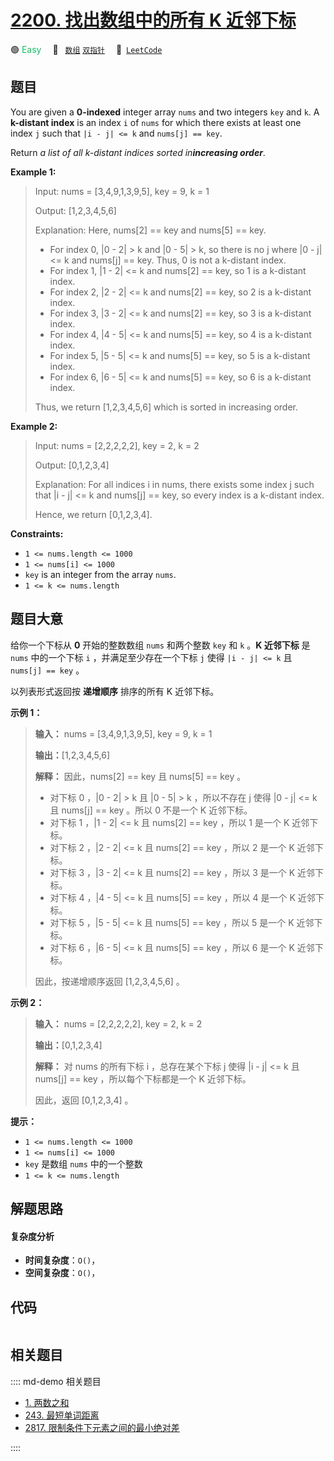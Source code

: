 # [2200. 找出数组中的所有 K 近邻下标](https://leetcode.com/problems/find-all-k-distant-indices-in-an-array)

🟢 <font color=#15bd66>Easy</font>&emsp; 🔖&ensp; [`数组`](/leetcode/outline/tag/array.md) [`双指针`](/leetcode/outline/tag/two-pointers.md)&emsp; 🔗&ensp;[`LeetCode`](https://leetcode.com/problems/find-all-k-distant-indices-in-an-array)


## 题目

You are given a **0-indexed** integer array `nums` and two integers `key` and
`k`. A **k-distant index** is an index `i` of `nums` for which there exists at
least one index `j` such that `|i - j| <= k` and `nums[j] == key`.

Return _a list of all k-distant indices sorted in**increasing order**_.



**Example 1:**

> Input: nums = [3,4,9,1,3,9,5], key = 9, k = 1
> 
> Output: [1,2,3,4,5,6]
> 
> Explanation: Here, nums[2] == key and nums[5] == key.
> - For index 0, |0 - 2| > k and |0 - 5| > k, so there is no j where |0 - j| <= k and nums[j] == key. Thus, 0 is not a k-distant index.
> - For index 1, |1 - 2| <= k and nums[2] == key, so 1 is a k-distant index.
> - For index 2, |2 - 2| <= k and nums[2] == key, so 2 is a k-distant index.
> - For index 3, |3 - 2| <= k and nums[2] == key, so 3 is a k-distant index.
> - For index 4, |4 - 5| <= k and nums[5] == key, so 4 is a k-distant index.
> - For index 5, |5 - 5| <= k and nums[5] == key, so 5 is a k-distant index.
> - For index 6, |6 - 5| <= k and nums[5] == key, so 6 is a k-distant index.
> 
> Thus, we return [1,2,3,4,5,6] which is sorted in increasing order. 

**Example 2:**

> Input: nums = [2,2,2,2,2], key = 2, k = 2
> 
> Output: [0,1,2,3,4]
> 
> Explanation: For all indices i in nums, there exists some index j such that |i - j| <= k and nums[j] == key, so every index is a k-distant index. 
> 
> Hence, we return [0,1,2,3,4].

**Constraints:**

  * `1 <= nums.length <= 1000`
  * `1 <= nums[i] <= 1000`
  * `key` is an integer from the array `nums`.
  * `1 <= k <= nums.length`


## 题目大意

给你一个下标从 **0** 开始的整数数组 `nums` 和两个整数 `key` 和 `k` 。**K 近邻下标** 是 `nums` 中的一个下标 `i`
，并满足至少存在一个下标 `j` 使得 `|i - j| <= k` 且 `nums[j] == key` 。

以列表形式返回按 **递增顺序** 排序的所有 K 近邻下标。



**示例 1：**

> 
> 
> 
> 
> 
> **输入：** nums = [3,4,9,1,3,9,5], key = 9, k = 1
> 
> **输出：**[1,2,3,4,5,6]
> 
> **解释：** 因此，nums[2] == key 且 nums[5] == key 。
> - 对下标 0 ，|0 - 2| > k 且 |0 - 5| > k ，所以不存在 j 使得 |0 - j| <= k 且 nums[j] == key 。所以 0 不是一个 K 近邻下标。
> - 对下标 1 ，|1 - 2| <= k 且 nums[2] == key ，所以 1 是一个 K 近邻下标。
> - 对下标 2 ，|2 - 2| <= k 且 nums[2] == key ，所以 2 是一个 K 近邻下标。
> - 对下标 3 ，|3 - 2| <= k 且 nums[2] == key ，所以 3 是一个 K 近邻下标。
> - 对下标 4 ，|4 - 5| <= k 且 nums[5] == key ，所以 4 是一个 K 近邻下标。
> - 对下标 5 ，|5 - 5| <= k 且 nums[5] == key ，所以 5 是一个 K 近邻下标。
> - 对下标 6 ，|6 - 5| <= k 且 nums[5] == key ，所以 6 是一个 K 近邻下标。
> 
> 因此，按递增顺序返回 [1,2,3,4,5,6] 。 
> 
> 

**示例 2：**

> 
> 
> 
> 
> 
> **输入：** nums = [2,2,2,2,2], key = 2, k = 2
> 
> **输出：**[0,1,2,3,4]
> 
> **解释：** 对 nums 的所有下标 i ，总存在某个下标 j 使得 |i - j| <= k 且 nums[j] == key ，所以每个下标都是一个 K 近邻下标。 
> 
> 因此，返回 [0,1,2,3,4] 。
> 
> 



**提示：**

  * `1 <= nums.length <= 1000`
  * `1 <= nums[i] <= 1000`
  * `key` 是数组 `nums` 中的一个整数
  * `1 <= k <= nums.length`


## 解题思路

#### 复杂度分析

- **时间复杂度**：`O()`，
- **空间复杂度**：`O()`，

## 代码

```javascript

```

## 相关题目

:::: md-demo 相关题目
- [1. 两数之和](./0001.md)
- [243. 最短单词距离](https://leetcode.com/problems/shortest-word-distance)
- [2817. 限制条件下元素之间的最小绝对差](https://leetcode.com/problems/minimum-absolute-difference-between-elements-with-constraint)

::::
